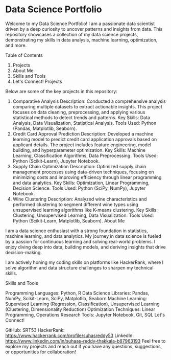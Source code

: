 # Data Science Portfolio

Welcome to my Data Science Portfolio! I am a passionate data scientist driven by a deep curiosity to uncover patterns and insights from data. This repository showcases a collection of my data science projects, demonstrating my skills in data analysis, machine learning, optimization, and more.

Table of Contents

1. Projects
2. About Me
3. Skills and Tools
4. Let's Connect!
Projects

Below are some of the key projects in this repository:

1. Comparative Analysis
Description: Conducted a comprehensive analysis comparing multiple datasets to extract actionable insights. This project focuses on data cleaning, preprocessing, and applying various statistical methods to detect trends and patterns.
Key Skills: Data Analysis, Data Visualization, Statistical Analysis.
Tools Used: Python (Pandas, Matplotlib, Seaborn).
2. Credit Card Approval Prediction
Description: Developed a machine learning model to predict credit card application approvals based on applicant details. The project includes feature engineering, model building, and hyperparameter optimization.
Key Skills: Machine Learning, Classification Algorithms, Data Preprocessing.
Tools Used: Python (Scikit-Learn), Jupyter Notebook.
3. Supply Chain Optimization
Description: Optimized supply chain management processes using data-driven techniques, focusing on minimizing costs and improving efficiency through linear programming and data analytics.
Key Skills: Optimization, Linear Programming, Decision Science.
Tools Used: Python (SciPy, NumPy), Jupyter Notebook.
4. Wine Clustering
Description: Analyzed wine characteristics and performed clustering to segment different wine types using unsupervised learning algorithms like K-means clustering.
Key Skills: Clustering, Unsupervised Learning, Data Visualization.
Tools Used: Python (Scikit-Learn, Matplotlib, Seaborn).
About Me

I am a data science enthusiast with a strong foundation in statistics, machine learning, and data analytics. My journey in data science is fueled by a passion for continuous learning and solving real-world problems. I enjoy diving deep into data, building models, and deriving insights that drive decision-making.

I am actively honing my coding skills on platforms like HackerRank, where I solve algorithm and data structure challenges to sharpen my technical skills.

Skills and Tools

Programming Languages: Python, R
Data Science Libraries: Pandas, NumPy, Scikit-Learn, SciPy, Matplotlib, Seaborn
Machine Learning: Supervised Learning (Regression, Classification), Unsupervised Learning (Clustering, Dimensionality Reduction)
Optimization Techniques: Linear Programming, Operations Research
Tools: Jupyter Notebook, Git, SQL
Let's Connect!

GitHub: SRT53
HackerRank: https://www.hackerrank.com/profile/suhasreddy53
LinkedIn: https://www.linkedin.com/in/suhaas-reddy-thakkala-b87963193
Feel free to explore my projects and reach out if you have any questions, suggestions, or opportunities for collaboration!
